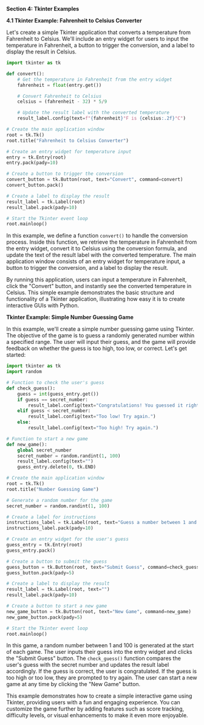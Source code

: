 **Section 4: Tkinter Examples**

**4.1 Tkinter Example: Fahrenheit to Celsius Converter**

Let's create a simple Tkinter application that converts a temperature from Fahrenheit to Celsius. We'll include an entry widget for users to input the temperature in Fahrenheit, a button to trigger the conversion, and a label to display the result in Celsius.

```python
import tkinter as tk

def convert():
    # Get the temperature in Fahrenheit from the entry widget
    fahrenheit = float(entry.get())

    # Convert Fahrenheit to Celsius
    celsius = (fahrenheit - 32) * 5/9

    # Update the result label with the converted temperature
    result_label.config(text=f"{fahrenheit}°F is {celsius:.2f}°C")

# Create the main application window
root = tk.Tk()
root.title("Fahrenheit to Celsius Converter")

# Create an entry widget for temperature input
entry = tk.Entry(root)
entry.pack(pady=10)

# Create a button to trigger the conversion
convert_button = tk.Button(root, text="Convert", command=convert)
convert_button.pack()

# Create a label to display the result
result_label = tk.Label(root)
result_label.pack(pady=10)

# Start the Tkinter event loop
root.mainloop()
```

In this example, we define a function `convert()` to handle the conversion process. Inside this function, we retrieve the temperature in Fahrenheit from the entry widget, convert it to Celsius using the conversion formula, and update the text of the result label with the converted temperature. The main application window consists of an entry widget for temperature input, a button to trigger the conversion, and a label to display the result.

By running this application, users can input a temperature in Fahrenheit, click the "Convert" button, and instantly see the converted temperature in Celsius. This simple example demonstrates the basic structure and functionality of a Tkinter application, illustrating how easy it is to create interactive GUIs with Python.

**Tkinter Example: Simple Number Guessing Game**

In this example, we'll create a simple number guessing game using Tkinter. The objective of the game is to guess a randomly generated number within a specified range. The user will input their guess, and the game will provide feedback on whether the guess is too high, too low, or correct. Let's get started:

```python
import tkinter as tk
import random

# Function to check the user's guess
def check_guess():
    guess = int(guess_entry.get())
    if guess == secret_number:
        result_label.config(text="Congratulations! You guessed it right!")
    elif guess < secret_number:
        result_label.config(text="Too low! Try again.")
    else:
        result_label.config(text="Too high! Try again.")

# Function to start a new game
def new_game():
    global secret_number
    secret_number = random.randint(1, 100)
    result_label.config(text="")
    guess_entry.delete(0, tk.END)

# Create the main application window
root = tk.Tk()
root.title("Number Guessing Game")

# Generate a random number for the game
secret_number = random.randint(1, 100)

# Create a label for instructions
instructions_label = tk.Label(root, text="Guess a number between 1 and 100:")
instructions_label.pack(pady=10)

# Create an entry widget for the user's guess
guess_entry = tk.Entry(root)
guess_entry.pack()

# Create a button to submit the guess
guess_button = tk.Button(root, text="Submit Guess", command=check_guess)
guess_button.pack(pady=5)

# Create a label to display the result
result_label = tk.Label(root, text="")
result_label.pack(pady=10)

# Create a button to start a new game
new_game_button = tk.Button(root, text="New Game", command=new_game)
new_game_button.pack(pady=5)

# Start the Tkinter event loop
root.mainloop()
```

In this game, a random number between 1 and 100 is generated at the start of each game. The user inputs their guess into the entry widget and clicks the "Submit Guess" button. The `check_guess()` function compares the user's guess with the secret number and updates the result label accordingly. If the guess is correct, the user is congratulated. If the guess is too high or too low, they are prompted to try again. The user can start a new game at any time by clicking the "New Game" button.

This example demonstrates how to create a simple interactive game using Tkinter, providing users with a fun and engaging experience. You can customize the game further by adding features such as score tracking, difficulty levels, or visual enhancements to make it even more enjoyable.
